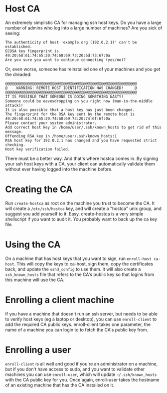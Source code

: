 Host CA
=======

An extremely simplistic CA for managing ssh host keys.  Do you have a large
number of admins who log into a large number of machines?  Are you sick of
seeing:

    The authenticity of host 'example.org (192.0.2.1)' can't be established.
    ECDSA key fingerprint is 49:20:68:61:74:65:20:74:68:69:73:20:6d:73:67:0a
    Are you sure you want to continue connecting (yes/no)?

Or, even worse, someone has reinstalled one of your machines and you get the
dreaded:

    @@@@@@@@@@@@@@@@@@@@@@@@@@@@@@@@@@@@@@@@@@@@@@@@@@@@@@@@@@@
    @    WARNING: REMOTE HOST IDENTIFICATION HAS CHANGED!     @
    @@@@@@@@@@@@@@@@@@@@@@@@@@@@@@@@@@@@@@@@@@@@@@@@@@@@@@@@@@@
    IT IS POSSIBLE THAT SOMEONE IS DOING SOMETHING NASTY!
    Someone could be eavesdropping on you right now (man-in-the-middle attack)!
    It is also possible that a host key has just been changed.
    The fingerprint for the RSA key sent by the remote host is
    49:20:68:61:74:65:20:74:68:69:73:20:74:6f:6f:0a
    Please contact your system administrator.
    Add correct host key in /home/user/.ssh/known_hosts to get rid of this message.
    Offending RSA key in /home/user/.ssh/known_hosts:1
    RSA host key for 192.0.2.1 has changed and you have requested strict checking.
    Host key verification failed.

There must be a better way.  And that's where hostca comes in.  By signing
your ssh host keys with a CA, your client can automatically validate them
without ever having logged into the machine before.

Creating the CA
===============

Run `create-hostca` as root on the machine you trust to become the CA.  It will
create a `/etc/ssh/hostca` key, and will create a "hostca" unix group, and
suggest you add yourself to it.  Easy.  create-hostca is a very simple
shellscript if you want to audit it.  You probably want to back up the ca key
file.

Using the CA
============

On a machine that has host keys that you want to sign, run
`enroll-host ca-host`.  This will copy the keys to ca-host, sign them, copy
the certificates back, and update the `sshd_config` to use them.  It will also
create a `ssh_known_hosts` file that refers to the CA's public key so that
logins from this machine will use the CA.


Enrolling a client machine
==========================

If you have a machine that doesn't run an ssh server, but needs to be able to
verify host keys (eg a laptop or desktop), you can use `enroll-client` to
add the required CA public keys.  enroll-client takes one parameter, the name
of a machine you can login to to fetch the CA's public key from.


Enrolling a user
================

`enroll-client` is all well and good if you're an administrator on a machine,
but if you don't have access to sudo, and you want to validate other machines
you can use `enroll-user`, which will update `~/.ssh/known_hosts` with the CA
public key for you.  Once again, enroll-user takes the hostname of an existing
machine that has the CA installed on it.
